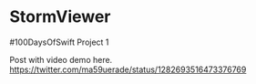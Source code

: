 # StormViewer
#100DaysOfSwift Project 1

Post with video demo here.
https://twitter.com/ma59uerade/status/1282693516473376769
